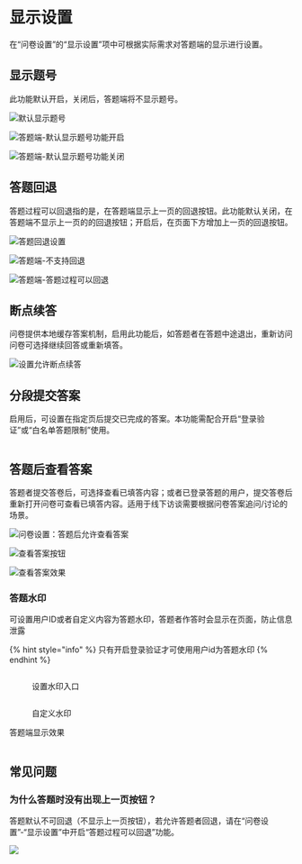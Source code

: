 # 显示设置

在“问卷设置”的“显示设置”项中可根据实际需求对答题端的显示进行设置。

## 显示题号

此功能默认开启，关闭后，答题端将不显示题号。

![默认显示题号](../../.gitbook/assets/企业微信截图\_16967379119957.png)

![答题端-默认显示题号功能开启](<../../.gitbook/assets/image (114).png>)

![答题端-默认显示题号功能关闭](<../../.gitbook/assets/image (550).png>)

## 答题回退

答题过程可以回退指的是，在答题端显示上一页的回退按钮。此功能默认关闭，在答题端不显示上一页的的回退按钮；开启后，在页面下方增加上一页的回退按钮。

![答题回退设置](../../.gitbook/assets/11111.png)

![答题端-不支持回退](<../../.gitbook/assets/image (332).png>)

![答题端-答题过程可以回退](<../../.gitbook/assets/image (331).png>)

## 断点续答

问卷提供本地缓存答案机制，启用此功能后，如答题者在答题中途退出，重新访问问卷可选择继续回答或重新填答。

![设置允许断点续答](<../../.gitbook/assets/Snipaste\_2023-10-08\_12-06-29 (1).png>)

## 分段提交答案

启用后，可设置在指定页后提交已完成的答案。本功能需配合开启“登录验证”或“白名单答题限制”使用。

<figure><img src="../../.gitbook/assets/Snipaste_2023-10-08_12-13-04.png" alt=""><figcaption></figcaption></figure>

## 答题后查看答案

答题者提交答卷后，可选择查看已填答内容；或者已登录答题的用户，提交答卷后重新打开问卷可查看已填答内容。适用于线下访谈需要根据问卷答案追问/讨论的场景。

![问卷设置：答题后允许查看答案](../../.gitbook/assets/Snipaste\_2023-10-08\_12-10-10.png)

![查看答案按钮](<../../.gitbook/assets/image (512).png>)

![查看答案效果](<../../.gitbook/assets/image (190).png>)

### 答题水印

可设置用户ID或者自定义内容为答题水印，答题者作答时会显示在页面，防止信息泄露

{% hint style="info" %}
只有开启登录验证才可使用用户id为答题水印
{% endhint %}

<figure><img src="../../.gitbook/assets/image (3) (1).png" alt=""><figcaption><p>设置水印入口</p></figcaption></figure>

<figure><img src="../../.gitbook/assets/image (4) (1).png" alt=""><figcaption><p>自定义水印</p></figcaption></figure>

答题端显示效果

<figure><img src="../../.gitbook/assets/image (5) (1).png" alt=""><figcaption></figcaption></figure>

## 常见问题

### 为什么答题时没有出现上一页按钮？

答题默认不可回退（不显示上一页按钮），若允许答题者回退，请在“问卷设置”-“显示设置”中开启“答题过程可以回退”功能。

![](../../.gitbook/assets/Snipaste\_2023-10-08\_12-06-17.png)

